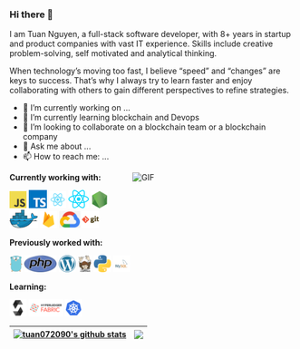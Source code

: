 ### Hi there 👋
I am Tuan Nguyen, a full-stack software developer, with 8+ years in startup and product companies with vast IT experience. Skills include creative problem-solving, self motivated and analytical thinking.

When technology’s moving too fast, I believe “speed” and “changes” are keys to success. That’s why I always try to learn faster and enjoy collaborating with others to gain different perspectives to refine strategies.


- 🔭 I’m currently working on ...
- 🌱 I’m currently learning blockchain and Devops
- 👯 I’m looking to collaborate on a blockchain team or a blockchain company
- 💬 Ask me about ...
- 📫 How to reach me: ...

<img align="right" alt="GIF" src="https://personal-imgs.s3.ap-southeast-1.amazonaws.com/coder.gif" width="287" height="216" />

**Currently working with:**  

<a href="#" title="Javascript"><img height="30" src="https://raw.githubusercontent.com/github/explore/80688e429a7d4ef2fca1e82350fe8e3517d3494d/topics/javascript/javascript.png"></a>
<a href="#" title="Typescript"><img src="icons/typescript.png"/></a>
<a href="#" title="Reactjs"><img height="30" src="https://raw.githubusercontent.com/github/explore/80688e429a7d4ef2fca1e82350fe8e3517d3494d/topics/react/react.png"></a>
<a href="#" title="React native"><img src="icons/react.png"/></a>
<a href="#" title="Nodejs"><img height="30" src="https://raw.githubusercontent.com/github/explore/80688e429a7d4ef2fca1e82350fe8e3517d3494d/topics/nodejs/nodejs.png"></a>
<a href="#" title="Docker"><img src="icons/docker.png" /></a>
<a href="#" title="Firebase"><img height="30" src="https://raw.githubusercontent.com/github/explore/80688e429a7d4ef2fca1e82350fe8e3517d3494d/topics/firebase/firebase.png"></a>
<a href="#" title="Google Cloud Platform"><img height="30" src="icons/google-cloud.png"></a>
<a href="#" title="Git"><img height="30" src="https://raw.githubusercontent.com/github/explore/80688e429a7d4ef2fca1e82350fe8e3517d3494d/topics/git/git.png"></a>

**Previously worked with:**

<a href="#" title="Golang"><img height="30" src="icons/golang.png" /></a>
<a href="#" title="PHP"><img height="30" src="icons/php.png" /></a>
<a href="#" title="Wordpress"><img height="30" src="icons/wordpress.png" /></a>
<a href="#" title="Composer"><img height="30" src="icons/composer.png" /></a>
<a href="#" title="Python"><img height="30" src="icons/python.png" /></a>
<a href="#" title="Mysql"><img height="30" src="https://raw.githubusercontent.com/github/explore/80688e429a7d4ef2fca1e82350fe8e3517d3494d/topics/mysql/mysql.png"></a>

**Learning:**

<a href="#" title="Solidity"><img height="30" src="icons/solidity.png" /></a>
<a href="#" title="Hyperledger Fabric"><img height="30" src="icons/hyperledger-fabric.png" /></a>
<a href="#" title="Kubernetes"><img height="30" src="icons/kubernetes.png"/></a>


<!--https://profile-counter.glitch.me/tuan072090/count.svg-->

| <a href="https://github.com/tuan072090/github-readme-stats"><img align="center" src="https://github-readme-stats.vercel.app/api?username=tuan072090&show_icons=true&include_all_commits=true&theme=buefy&hide_border=true" alt="tuan072090's github stats" /></a> | <a href="https://github.com/tuan072090/github-readme-stats"><img align="center" src="https://github-readme-stats.vercel.app/api/top-langs/?username=tuan072090&layout=compact&theme=buefy&hide_border=true" /></a> |
| ------------- | ------------- |
